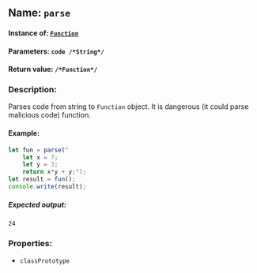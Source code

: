 ## Name: `parse`

#### Instance of: [`Function`](Function.md)

#### Parameters: `code /*String*/`

#### Return value: `/*Function*/`

### Description:

Parses code from string to `Function` object. It is dangerous
(it could parse malicious code) function.

#### Example:

```js
let fun = parse("
    let x = 7;
    let y = 3;
    return x*y + y;");
let result = fun();
console.write(result);
```

##### Expected output:

```
24
```

### Properties:

- `classPrototype`



